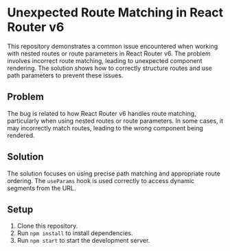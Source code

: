 # Unexpected Route Matching in React Router v6

This repository demonstrates a common issue encountered when working with nested routes or route parameters in React Router v6.  The problem involves incorrect route matching, leading to unexpected component rendering.  The solution shows how to correctly structure routes and use path parameters to prevent these issues.

## Problem

The bug is related to how React Router v6 handles route matching, particularly when using nested routes or route parameters.  In some cases, it may incorrectly match routes, leading to the wrong component being rendered.

## Solution

The solution focuses on using precise path matching and appropriate route ordering.  The `useParams` hook is used correctly to access dynamic segments from the URL.

## Setup

1. Clone this repository.
2. Run `npm install` to install dependencies.
3. Run `npm start` to start the development server.